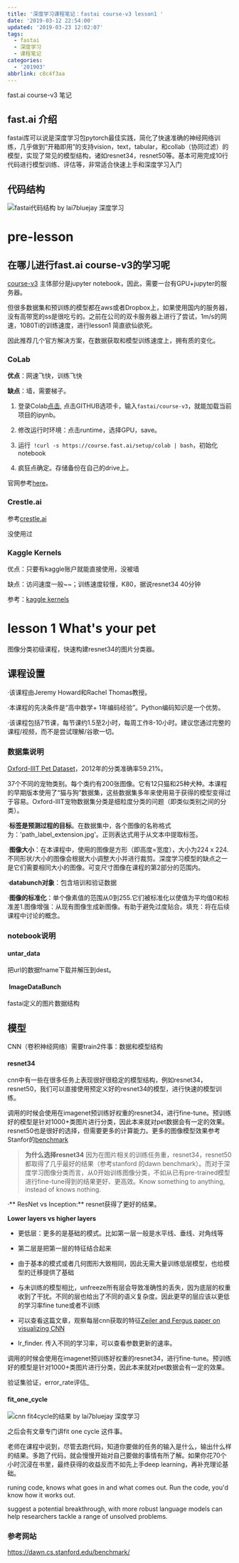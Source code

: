 ```yaml
---
title: '深度学习课程笔记：fastai course-v3 lesson1 '
date: '2019-03-12 22:54:00'
updated: '2019-03-23 12:02:07'
tags:
  - fastai
  - 深度学习
  - 课程笔记
categories:
  - '201903'
abbrlink: c8c4f3aa
---
```

fast.ai course-v3 笔记

  

## fast.ai 介绍

fastai库可以说是深度学习包pytorch最佳实践，简化了快速准确的神经网络训练，几乎做到“开箱即用”的支持vision，text，tabular，和collab（协同过滤）的模型，实现了常见的模型结构，诸如resnet34，resnet50等。基本可用完成10行代码进行模型训练、评估等，非常适合快速上手和深度学习入门

  

## 代码结构
![fastai代码结构 by lai7bluejay 深度学习](https://img.hacpai.com/file/2019/03/dep1-3c0140e9.jpg)



# pre-lesson

  

## 在哪儿进行fast.ai course-v3的学习呢

  

[course-v3](https://github.com/fastai/course-v3/tree/master/nbs/dl1) 主体部分是jupyter notebook，因此，需要一台有GPU+jupyter的服务器。

  

但很多数据集和预训练的模型都在aws或者Dropbox上，如果使用国内的服务器，没有高带宽的ss是很吃亏的。之前在公司的双卡服务器上进行了尝试，1m/s的网速，1080Ti的训练速度，进行lesson1 简直欲仙欲死。

  

因此推荐几个官方解决方案，在数据获取和模型训练速度上，拥有质的变化。

  

### CoLab

  

**优点**：网速飞快，训练飞快

  

**缺点**：墙，需要梯子。

  

1. 登录Colab[点击](https://colab.research.google.com/), 点击GITHUB选项卡，输入`fastai/course-v3`，就能加载当前项目的ipynb。

2. 修改运行时环境：点击runtime，选择GPU，save。

3. 运行` !curl -s https://course.fast.ai/setup/colab | bash`，初始化notebook

4. 疯狂点确定。存储备份在自己的drive上。

  

官网参考[here](https://course.fast.ai/start_colab.html)。

  
  

### Crestle.ai

  
  

参考[crestle.ai](https://course.fast.ai/start_crestle.html)

  

没使用过

  

### Kaggle Kernels

  

优点：只要有kaggle账户就能直接使用，没被墙

  

缺点：访问速度一般~~；训练速度较慢，K80，据说resnet34 40分钟

  

参考：[kaggle kernels](https://course.fast.ai/start_kaggle.html)

  

# lesson 1 What's your pet

  

图像分类初级课程，快速构建resnet34的图片分类器。

  

## 课程设置

·该课程由Jeremy Howard和Rachel Thomas教授。

  

·本课程的先决条件是“高中数学+ 1年编码经验”。Python编码知识是一个优势。

  

·该课程包括7节课，每节课约1.5至2小时，每周工作8-10小时。建议您通过完整的课程/视频，而不是尝试理解/谷歌一切。

  

### 数据集说明

  

[Oxford-IIIT Pet Dataset](http://www.robots.ox.ac.uk/~vgg/data/pets/)，2012年的分类准确率59.21%。

  

37个不同的宠物类别。每个类约有200张图像。它有12只猫和25种犬种。本课程的早期版本使用了“猫与狗”数据集，这些数据集多年来使用易于获得的模型变得过于容易。Oxford-IIIT宠物数据集分类是细粒度分类的问题（即类似类别之间的分类）。

  

·**标签是预测过程的目标**。在数据集中，各个图像的名称格式为：'path_label_extension.jpg'。正则表达式用于从文本中提取标签。

  

·**图像大小**：在本课程中，使用的图像是方形（即高度=宽度），大小为224 x 224.不同形状/大小的图像会根据大小调整大小并进行裁剪。深度学习模型的缺点之一是它们需要相同大小的图像。可变尺寸图像在课程的第2部分的范围内。

  

·**databunch对象**：包含培训和验证数据

  

·**图像的标准化**：单个像素值的范围从0到255.它们被标准化以使值为平均值0和标准差1.图像增强：从现有图像生成新图像。有助于避免过度贴合。填充：将在后续课程中讨论的概念。
  

### notebook说明

  

#### untar_data

  

把url的数据fname下载并解压到dest。

  

####  ImageDataBunch

  

fastai定义的图片数据结构

  

## 模型

CNN（卷积神经网络）需要train2件事：数据和模型结构

  
  

#### resnet34

  

cnn中有一些在很多任务上表现很好很稳定的模型结构，例如resnet34，resnet50，我们可以直接使用预定义好的resnet34的模型，进行快速的模型训练。

  

调用的时候会使用在imagenet预训练好权重的resnet34，进行fine-tune。预训练好的模型是针对1000+类图片进行分类，因此本来就对pet数据会有一定的效果。 resnet50也是很好的选择，但需要更多的计算能力。更多的图像模型效果参考Stanfor的[benchmark](https://dawn.cs.stanford.edu/benchmark/)

 
> **为什么选择resnet34**
因为在图片相关的训练任务重，resnet34，resnet50都取得了几乎最好的结果（参考stanford 的dawn benchmark）。而对于深度学习图像分类而言，从0开始训练图像分类，不如从已有pre-trained模型进行fine-tune得到的结果更好、更高效。Know something to anything, instead of knows nothing.
  

·** ResNet vs Inception:** resnet获得了更好的结果。

  

**Lower layers vs higher layers**

- 更低层：更多的是基础的模式。比如第一层一般是水平线、垂线、对角线等

- 第二层是把第一层的特征结合起来

- 由于基本的模式或者几何图形大致相同，因此无需大量训练低层模型，也给模型的迁移提供了基础

- 与未训练的模型相比，unfreeze所有层会导致准确性的丢失，因为底层的权重收到了干扰。不同的层也给出了不同的语义复杂度。因此更早的层应该以更低的学习率fine tune或者不训练

- 可以查看这篇文章，观察每层cnn获取的特征[Zeiler and Fergus paper on visualizing CNN](https://cs.nyu.edu/~fergus/papers/zeilerECCV2014.pdf)

- lr_finder. 传入不同的学习率，可以查看参数更新的速率。



调用的时候会使用在imagenet预训练好权重的resnet34，进行fine-tune。预训练好的模型是针对1000+类图片进行分类，因此本来就对pet数据会有一定的效果。

  

验证集验证，error_rate评估_

  

#### fit_one_cycle
![cnn fit4cycle的结果 by lai7bluejay 深度学习](https://img.hacpai.com/file/2019/03/fit4cycle-300bf1e4.png)

之后会有文章专门讲fit one cycle 这件事。

老师在课程中说到，尽管去跑代码，知道你要做的任务的输入是什么，输出什么样的结果。多跑了代码，就会慢慢开始对自己要做的事情有所了解。如果你花70个小时沉浸在书里，最终获得的收益反而不如先上手deep learning，再补充理论基础。

runing code, knows what goes in and what comes out. Run the code, you'd know how it works out.

  

suggest a potential breakthrough, with more robust language models can help researchers tackle a range of unsolved problems.

  

### 参考网站

  

https://dawn.cs.stanford.edu/benchmark/